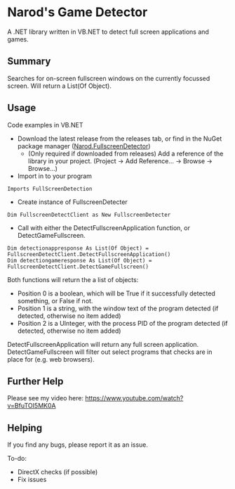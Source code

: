 # Narod's Game Detector
A .NET library written in VB.NET to detect full screen applications and games.

## Summary
Searches for on-screen fullscreen windows on the currently focussed screen. Will return a List(Of Object).

## Usage
Code examples in VB.NET
- Download the latest release from the releases tab, or find in the NuGet package manager ([Narod.FullscreenDetector](https://www.nuget.org/packages/Narod.FullscreenDetector))
    - (Only required if downloaded from releases) Add a reference of the library in your project. (Project -> Add Reference... -> Browse -> Browse...)
- Import in to your program
```vb.net
Imports FullScreenDetection
```
- Create instance of FullscreenDetecter
```vb.net
Dim FullscreenDetectClient as New FullscreenDetecter
```
- Call with either the DetectFullscreenApplication function, or DetectGameFullscreen.
```vb.net
Dim detectionappresponse As List(Of Object) = FullscreenDetectClient.DetectFullscreenApplication()
Dim detectiongameresponse As List(Of Object) = FullscreenDetectClient.DetectGameFullscreen()
```

Both functions will return the a list of objects:
* Position 0 is a boolean, which will be True if it successfully detected something, or False if not.
* Position 1 is a string, with the window text of the program detected (if detected, otherwise no item added)
* Position 2 is a UInteger, with the process PID of the program detected (if detected, otherwise no item added)

DetectFullscreenApplication will return any full screen application.
DetectGameFullscreen will filter out select programs that checks are in place for (e.g. web browsers).

## Further Help
Please see my video here: https://www.youtube.com/watch?v=BfuTOI5MK0A

## Helping
If you find any bugs, please report it as an issue.

To-do:
- DirectX checks (if possible)
- Fix issues
